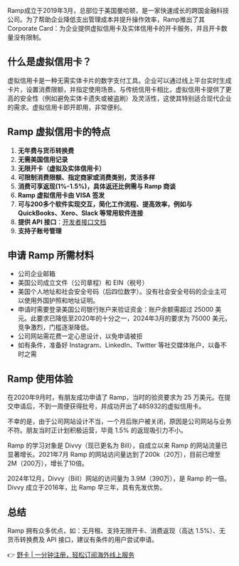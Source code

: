 Ramp成立于2019年3月，总部位于美国曼哈顿，是一家快速成长的跨国金融科技公司。为了帮助企业降低支出管理成本并提升操作效率，Ramp推出了其Corporate Card：为企业提供虚拟信用卡及实体信用卡的开卡服务，并且开卡数量没有限制。

## 什么是虚拟信用卡？

虚拟信用卡是一种无需实体卡片的数字支付工具。企业可以通过线上平台实时生成卡片，设置消费限额，并指定使用场景。与传统信用卡相比，虚拟信用卡提供了更高的安全性（例如避免实体卡遗失或被盗刷）及灵活性，这使其特别适合现代企业的需求。虚拟信用卡即开即用，非常便利。

## Ramp 虚拟信用卡的特点

1. **无年费与货币转换费**
2. **无需美国信用记录**
3. **无限开卡（虚拟及实体信用卡）**
4. **可限制消费限额、指定商家或消费类别，灵活多样**
5. **消费可享返现(1%-1.5%)，具体返还比例需与 Ramp 商谈**
6. **Ramp 虚拟信用卡由 VISA 签发**
7. **可与200多个软件实现交互，简化工作流程、提高效率，例如与 QuickBooks、Xero、Slack 等常用软件连接**
8. **提供 API 接口**：[开发者接口文档](https://docs.ramp.com/developer-api/v1/api/cards)
9. **支持子账号管理**

## 申请 Ramp 所需材料

- 公司企业邮箱
- 美国公司成立文件（公司章程）和 EIN（税号）
- 美国个人地址和社会安全号码（后四位数字）。没有社会安全号码的企业主可以使用外国护照和地址证明。
- 申请时需要登录美国公司银行账户来验证资金：账户余额需超过 25000 美元。此要求已降低至2020年的十分之一，2024年3月的要求为 75000 美元，竞争激烈，门槛逐渐降低。
- 公司网站需花费一定心思设计，以免申请被拒
- 如有条件，准备好 Instagram、LinkedIn、Twitter 等社交媒体账户，以备不时之需

## Ramp 使用体验

在2020年9月时，有朋友成功申请了 Ramp，当时的验资要求为 25 万美元。在提交申请后，不到一周便获得批号，并成功开出了485932的虚拟信用卡。

不幸的是，由于公司网站设计不当，一个月后账户被关闭，原因是公司网站与业务不符。朋友当时正计划积极运营，毕竟 1.5% 的返现吸引力不小。

Ramp 的学习对象是 Divvy（现已更名为 Bill），自成立以来 Ramp 的网站流量已显著增长。2021年7月 Ramp 的网站访问量达到了200k（20万），目前已增至 2M（200万），增长了10倍。

2024年12月，Divvy（Bill）网站的访问量为 3.9M（390万），是 Ramp 的一倍。Divvy 成立于2016年，比 Ramp 早三年，具有先发优势。

## 总结

Ramp 拥有众多优点，如：无月租、支持无限开卡、消费返现（高达 1.5%）、无货币转换费及 API 接口，建议有条件的用户尝试申请。

👉 [野卡 | 一分钟注册，轻松订阅海外线上服务](https://bit.ly/bewildcard)